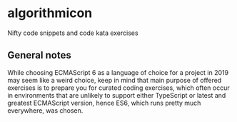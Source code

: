 # algorithmicon
Nifty code snippets and code kata exercises

## General notes

While choosing ECMAScript 6 as a language of choice for a project in 2019 may seem like a weird choice, keep in mind that main 
purpose of offered exercises is to prepare you for curated coding exercises, which often occur in environments that are unlikely
to support either TypeScript or latest and greatest ECMAScript version, hence ES6, which runs pretty much everywhere, was chosen.
